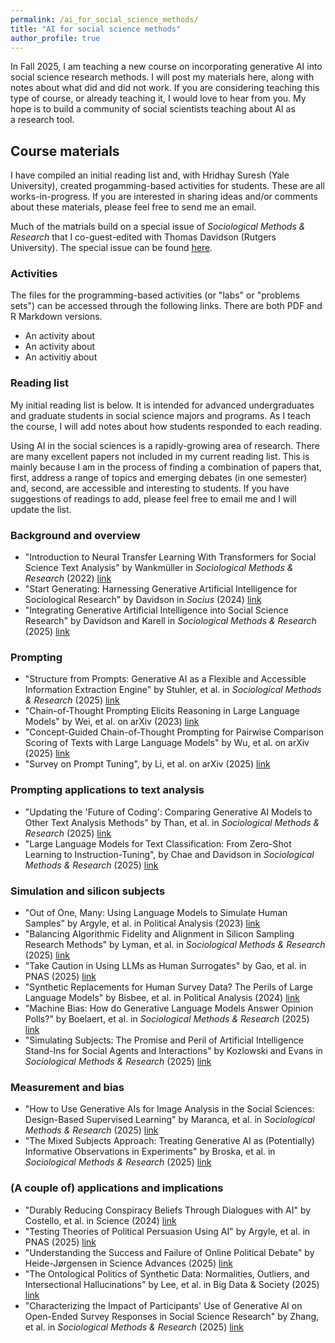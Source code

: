 ```yaml
---
permalink: /ai_for_social_science_methods/
title: "AI for social science methods"
author_profile: true
---
```



In Fall 2025, I am teaching a new course on incorporating generative AI into social science research methods. I will post my materials here, along with notes about what did and did not work. If you are considering teaching this type of course, or already teaching it, I would love to hear from you. My hope is to build a community of social scientists teaching about AI as a research tool. 

## Course materials

I have compiled an initial reading list and, with Hridhay Suresh (Yale University), created progamming-based activities for students. These are all works-in-progress. If you are interested in sharing ideas and/or comments about these materials, please feel free to send me an email. 

Much of the matrials build on a special issue of *Sociological Methods & Research* that I co-guest-edited with Thomas Davidson (Rutgers University). The special issue can be found [here](https://journals.sagepub.com/toc/smra/54/3).

### Activities

The files for the programming-based activities (or "labs" or "problems sets") can be accessed through the following links. There are both PDF and R Markdown versions.

- An activity about 
- An activity about
- An activitiy about

### Reading list

My initial reading list is below. It is intended for advanced undergraduates and graduate students in social science majors and programs. As I teach the course, I will add notes about how students responded to each reading. 

Using AI in the social sciences is a rapidly-growing area of research. There are many excellent papers not included in my current reading list. This is mainly because I am in the process of finding a combination of papers that, first, address a range of topics and emerging debates (in one semester) and, second, are accessible and interesting to students. If you have suggestions of readings to add, please feel free to email me and I will update the list.

### Background and overview

- "Introduction to Neural Transfer Learning With Transformers for Social Science Text Analysis" by Wankmüller in *Sociological Methods & Research* (2022) [link](https://journals.sagepub.com/doi/abs/10.1177/00491241221134527)
- "Start Generating: Harnessing Generative Artificial Intelligence for Sociological Research" by Davidson in *Socius* (2024) [link](https://journals.sagepub.com/doi/full/10.1177/23780231241259651)
- "Integrating Generative Artificial Intelligence into Social Science Research" by Davidson and Karell in *Sociological Methods & Research* (2025) [link](https://journals.sagepub.com/doi/abs/10.1177/00491241251339184)
  
### Prompting

- "Structure from Prompts: Generative AI as a Flexible and Accessible Information Extraction Engine" by Stuhler, et al. in *Sociological Methods & Research* (2025) [link](https://journals.sagepub.com/doi/abs/10.1177/00491241251336794)
- "Chain-of-Thought Prompting Elicits Reasoning in Large Language Models" by Wei, et al. on arXiv (2023) [link](https://arxiv.org/abs/2201.11903)
- "Concept-Guided Chain-of-Thought Prompting for Pairwise Comparison Scoring of Texts with Large Language Models" by Wu, et al. on arXiv (2025) [link](https://arxiv.org/abs/2310.12049)
- "Survey on Prompt Tuning", by Li, et al. on arXiv (2025) [link](https://arxiv.org/abs/2507.06085)

### Prompting applications to text analysis

- "Updating the 'Future of Coding': Comparing Generative AI Models to Other Text Analysis Methods" by Than, et al. in *Sociological Methods & Research* (2025) [link](https://journals.sagepub.com/doi/full/10.1177/00491241251339188)
- "Large Language Models for Text Classification: From Zero-Shot Learning to Instruction-Tuning", by Chae and Davidson in *Sociological Methods & Research* (2025) [link](https://journals.sagepub.com/doi/10.1177/00491241251325243)

### Simulation and silicon subjects

- "Out of One, Many: Using Language Models to Simulate Human Samples" by Argyle, et al. in Political Analysis (2023) [link](https://www.cambridge.org/core/journals/political-analysis/article/out-of-one-many-using-language-models-to-simulate-human-samples/035D7C8A55B237942FB6DBAD7CAA4E49)
- "Balancing Algorithmic Fidelity and Alignment in Silicon Sampling Research Methods" by Lyman, et al. in *Sociological Methods & Research* (2025) [link](https://journals.sagepub.com/doi/abs/10.1177/00491241251342008)
- "Take Caution in Using LLMs as Human Surrogates" by Gao, et al. in PNAS (2025) [link](https://www.pnas.org/doi/10.1073/pnas.2501660122)
- "Synthetic Replacements for Human Survey Data? The Perils of Large Language Models" by Bisbee, et al. in Political Analysis (2024) [link](https://www.cambridge.org/core/journals/political-analysis/article/synthetic-replacements-for-human-survey-data-the-perils-of-large-language-models/B92267DC26195C7F36E63EA04A47D2FE)
- "Machine Bias: How do Generative Language Models Answer Opinion Polls?" by Boelaert, et al. in *Sociological Methods & Research* (2025) [link](https://journals.sagepub.com/doi/abs/10.1177/00491241251330582)
- "Simulating Subjects: The Promise and Peril of Artificial Intelligence Stand-Ins for Social Agents and Interactions" by Kozlowski and Evans in *Sociological Methods & Research* (2025) [link](https://journals.sagepub.com/doi/abs/10.1177/00491241251337316)

### Measurement and bias

- "How to Use Generative AIs for Image Analysis in the Social Sciences: Design-Based Supervised Learning" by Maranca, et al. in *Sociological Methods & Research* (2025) [link](https://journals.sagepub.com/doi/abs/10.1177/00491241251333372)
- "The Mixed Subjects Approach: Treating Generative AI as (Potentially) Informative Observations in Experiments" by Broska, et al. in *Sociological Methods & Research* (2025) [link](https://journals.sagepub.com/doi/abs/10.1177/00491241251326865)

### (A couple of) applications and implications

- "Durably Reducing Conspiracy Beliefs Through Dialogues with AI" by Costello, et al. in Science (2024) [link](https://www.science.org/doi/10.1126/science.adq1814)
- "Testing Theories of Political Persuasion Using AI" by Argyle, et al. in PNAS (2025) [link](https://www.pnas.org/doi/10.1073/pnas.2412815122)
- "Understanding the Success and Failure of Online Political Debate" by Heide-Jørgensen in Science Advances (2025) [link](https://www.science.org/doi/10.1126/sciadv.adv7864)
- "The Ontological Politics of Synthetic Data: Normalities, Outliers, and Intersectional Hallucinations" by Lee, et al. in Big Data & Society (2025) [link](https://journals.sagepub.com/doi/10.1177/20539517251318289)
- "Characterizing the Impact of Participants' Use of Generative AI on Open-Ended Survey Responses in Social Science Research" by Zhang, et al. in *Sociological Methods & Research* (2025) [link](https://journals.sagepub.com/doi/abs/10.1177/00491241251327130)
